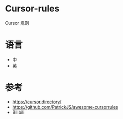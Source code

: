 
# Cursor-rules
Cursor 规则

# 语言
 - 中
 - 英

# 参考
 - https://cursor.directory/
 - https://github.com/PatrickJS/awesome-cursorrules
 - Bilibili
